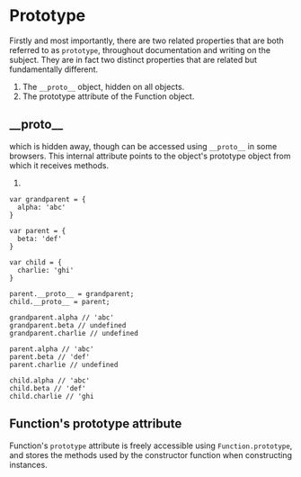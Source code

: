 # Prototype

Firstly and most importantly, there are two related properties that are both referred to as `prototype`,  throughout documentation and writing on the subject. They are in fact two distinct properties that are related but fundamentally different.

1. The `__proto__` object, hidden on all objects.
2. The prototype attribute of the Function object.

## \_\_proto\_\_

which is hidden away, though can be accessed using `__proto__` in some browsers. This internal attribute points to the object's prototype object from which it receives methods.

1. 
```
var grandparent = {
  alpha: 'abc'
}

var parent = {
  beta: 'def'
}

var child = {
  charlie: 'ghi'
}

parent.__proto__ = grandparent;
child.__proto__ = parent;

grandparent.alpha // 'abc'
grandparent.beta // undefined
grandparent.charlie // undefined

parent.alpha // 'abc'
parent.beta // 'def'
parent.charlie // undefined

child.alpha // 'abc'
child.beta // 'def'
child.charlie // 'ghi
```

## Function's prototype attribute

Function's `prototype` attribute is freely accessible using `Function.prototype`, and stores the methods used by the constructor function when constructing instances. 



